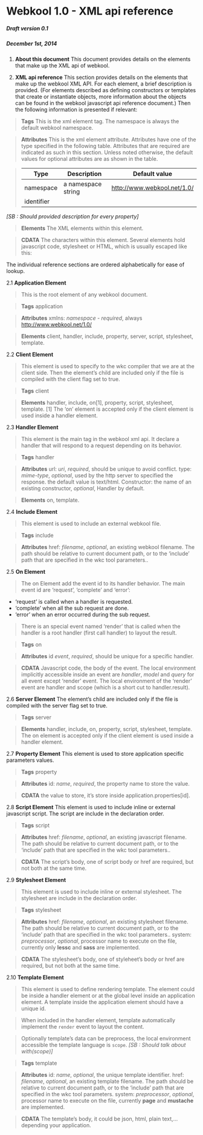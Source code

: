 # Webkool 1.0 - XML api reference
##### Draft version 0.1
##### December 1st, 2014

1. **About this document**
This document provides details on the elements that make up the XML api of webkool. 

2. **XML api reference**
This section provides details on the elements that make up the webkool XML API. For each element, a brief description is provided. (For elements described as defining constructors or templates that create or instantiate objects, more information about the objects can be found in the webkool javascript api reference document.) Then the following information is presented if relevant: 

> **Tags**
This is the xml element tag. The namespace is always the default webkool namespace.

> **Attributes**
This is the xml element attribute. Attributes have one of the type specified in the following table. Attributes that are required are indicated as such in this section. Unless noted otherwise, the default values for optional attributes are as shown in the table.

> |Type|Description|Default value|
> |----|-----------|-----|
> |namespace|a namespace string|http://www.webkool.net/1.0/|
> |identifier|||

*[SB : Should provided description for every property]*

> **Elements**
The XML elements within this element.

> **CDATA**
The characters within this element. Several elements hold javascript code, stylesheet or HTML, which is usually escaped like this: 
<![CDATA[ 
// javascript code, stylesheet or HTML 
]]> 

The individual reference sections are ordered alphabetically for ease of lookup. 

2.1 **Application Element**
> This is the root element of any webkool document.

> **Tags**
application

> **Attributes**
xmlns: *namespace* - *required*, always http://www.webkool.net/1.0/

> **Elements**
client, handler, include, property, server, script, stylesheet, template.



2.2 **Client Element**
> This element is used to specify to the wkc compiler that we are at the client side. Then the element’s child are included only if the file is compiled with the client flag set to true.

> **Tags**
client

> **Elements**
handler, include, on[1], property, script, stylesheet, template.
[1] The ‘on’ element is accepted only if the client element is used inside a handler element.



2.3 **Handler Element**
> This element is the main tag in the webkool xml api. It declare a handler that will respond to a request depending on its behavior.

> **Tags**
handler

> **Attributes**
url: *uri*, *required*, should be unique to avoid conflict. 
type: *mime-type*, *optional*, used by the http server to specified the response. the default value is text/html.
Constructor: the name of an existing constructor, *optional*, Handler by default.

> **Elements**
on, template.


2.4 **Include Element**
> This element is used to include an external webkool file.

> **Tags**
include

> **Attributes**
href: *filename*, *optional*, an existing webkool filename. The path should be relative to current document path, or to the ‘include’ path that are specified in the wkc tool parameters..


2.5 **On  Element**
> The on Element add the event id to its handler behavior. The main event id are ‘request’, ‘complete’ and ‘error’:
* ‘request’ is called when a handler is requested.
* ‘complete’ when all the sub request are done.
* ‘error’ when an error occurred during the sub request.
> There is an special event named ‘render’ that is called when the handler is a root handler (first call handler) to layout the result.

> **Tags**
on

> **Attributes**
id *event*, *required*, should be unique for a specific handler.

> **CDATA**
Javascript code, the body of the event. The local environment implicitly accessible inside an event are *handler*, *model* and *query* for all event except ‘render’ event. 
The local environment of the ‘render’ event are handler and scope (which is a short cut to handler.result).  



2.6 **Server  Element**
The element’s child are included only if the file is compiled with the server flag set to true.

> **Tags**
server

> **Elements**
handler, include, on, property, script, stylesheet, template.
The on element is accepted only if the client element is used inside a handler element.



2.7 **Property Element**
This element is used to store application specific parameters values.

> **Tags**
property

> **Attributes**
id: *name*, *required*, the property name to store the value.  

> **CDATA**
the value to store, it’s store inside application.properties[id].



2.8 **Script  Element**
This element is used to include inline or external javascript script. The script are include in the declaration order.  

> **Tags**
script

> **Attributes**
href: *filename*, *optional*, an existing javascript filename. The path should be relative to current document path, or to the ‘include’ path that are specified in the wkc tool parameters..

> **CDATA**
The script’s body, one of script body or href are required, but not both at the same time.



2.9 **Stylesheet  Element**
> This element is used to include inline or external stylesheet. The stylesheet are include in the declaration order.  

> **Tags**
stylesheet

> **Attributes**
href: *filename*, *optional*, an existing stylesheet filename. The path should be relative to current document path, or to the ‘include’ path that are specified in the wkc tool parameters..
system: *preprocessor*, *optional*, processor name to execute on the file, currently only **lessc** and **sass** are implemented.  

> **CDATA**
The stylesheet’s body, one of styleheet’s body or href are required, but not both at the same time.



2.10 **Template Element**
> This element is used to define rendering template. The element could be inside a handler element or at the global level inside an application element. A template inside the application element should have a unique id.

> When included in the handler element, template automatically implement the `render` event to layout the content.

> Optionally template’s data can be preprocess, the local environment accessible the template language is `scope`. *[SB : Should talk about with(scope)]*

> **Tags**
template

> **Attributes**
id: *name*, *optional*, the unique template identifier.
href: *filename*, *optional*, an existing template filename. The path should be relative to current document path, or to the ‘include’ path that are specified in the wkc tool parameters.
system: *preprocessor*, *optional*, processor name to execute on the file, currently **page** and **mustache** are implemented.

> **CDATA**
The template’s body, it could be json, html, plain text,…depending your application.

